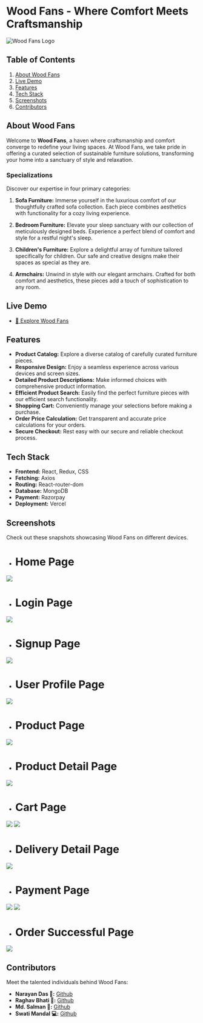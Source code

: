 
# Wood Fans - Where Comfort Meets Craftsmanship

![Wood Fans Logo](./src/assets/logo.svg)

## Table of Contents

1. [About Wood Fans](#about-wood-fans)
2. [Live Demo](#live-demo)
3. [Features](#features)
4. [Tech Stack](#tech-stack)
5. [Screenshots](#screenshots)
6. [Contributors](#contributors)

## About Wood Fans

Welcome to **Wood Fans**, a haven where craftsmanship and comfort converge to redefine your living spaces. At Wood Fans, we take pride in offering a curated selection of sustainable furniture solutions, transforming your home into a sanctuary of style and relaxation.

### Specializations

Discover our expertise in four primary categories:

1. **Sofa Furniture:** Immerse yourself in the luxurious comfort of our thoughtfully crafted sofa collection. Each piece combines aesthetics with functionality for a cozy living experience.

2. **Bedroom Furniture:** Elevate your sleep sanctuary with our collection of meticulously designed beds. Experience a perfect blend of comfort and style for a restful night's sleep.

3. **Children's Furniture:** Explore a delightful array of furniture tailored specifically for children. Our safe and creative designs make their spaces as special as they are.

4. **Armchairs:** Unwind in style with our elegant armchairs. Crafted for both comfort and aesthetics, these pieces add a touch of sophistication to any room.


## Live Demo

- [🚀 Explore Wood Fans](https://wood-fans-drab.vercel.app/)

## Features

- **Product Catalog:** Explore a diverse catalog of carefully curated furniture pieces.
- **Responsive Design:** Enjoy a seamless experience across various devices and screen sizes.
- **Detailed Product Descriptions:** Make informed choices with comprehensive product information.
- **Efficient Product Search:** Easily find the perfect furniture pieces with our efficient search functionality.
- **Shopping Cart:** Conveniently manage your selections before making a purchase.
- **Order Price Calculation:** Get transparent and accurate price calculations for your orders.
- **Secure Checkout:** Rest easy with our secure and reliable checkout process.

## Tech Stack

- **Frontend:** React, Redux, CSS
- **Fetching:** Axios
- **Routing:** React-router-dom
- **Database:** MongoDB
- **Payment:** Razorpay
- **Deployment:** Vercel

## Screenshots

Check out these snapshots showcasing Wood Fans on different devices.

- # Home Page
<div>
    <img src="./public/screenshots/homePage.png"/>
</div>


- # Login Page
<div>
    <img src="./public/screenshots/Login.png"/>
</div>


- # Signup Page
<div>
    <img src="./public/screenshots/signup.png"/>
</div>


- # User Profile Page
<div>
    <img src="./public/screenshots/userProfile.jpg"/>
</div>


- # Product Page
<div>
    <img src="./public/screenshots/product.png"/>
</div>


- # Product Detail Page
<div>
    <img src="./public/screenshots/productDetail.png"/>
</div>


- # Cart Page
<div>
    <img src="./public/screenshots/cartEmpty.jpg"/>
    <img src="./public/screenshots/cart.jpg"/>
</div>


- # Delivery Detail Page
<div>
    <img src="./public/screenshots/checkout.png"/>
</div>


- # Payment Page
<div>
    <img src="./public/screenshots/payment.png"/>
    <img src="./public/screenshots/payment2.png"/>
</div>


- # Order Successful Page
<div>
    <img src="./public/screenshots/confirmation.png"/>
</div>

## Contributors

Meet the talented individuals behind Wood Fans:

- **Narayan Das 🌟:** [Github](https://github.com/noobnarayan)
- **Raghav Bhati 🚀:** [Github](https://github.com/Raghavbhati)
- **Md. Salman 🎯:** [Github](https://github.com/Mohd-Salman-0119)
- **Swati Mandal 💻:** [Github](https://github.com/swatii23)
